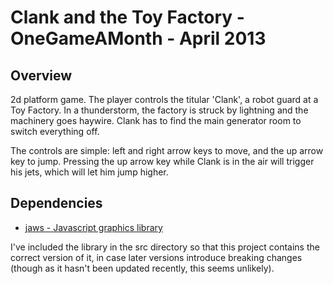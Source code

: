 # Clank and the Toy Factory - OneGameAMonth - April 2013

## Overview

2d platform game. The player controls the titular 'Clank', a robot guard at a
Toy Factory. In a thunderstorm, the factory is struck by lightning and the
machinery goes haywire. Clank has to find the main generator room to switch
everything off.

The controls are simple: left and right arrow keys to move, and the up arrow key
to jump. Pressing the up arrow key while Clank is in the air will trigger his
jets, which will let him jump higher.

## Dependencies

* [jaws - Javascript graphics library](https://github.com/ippa/jaws)

I've included the library in the src directory so that this project contains
the correct version of it, in case later versions introduce breaking changes
(though as it hasn't been updated recently, this seems unlikely).

